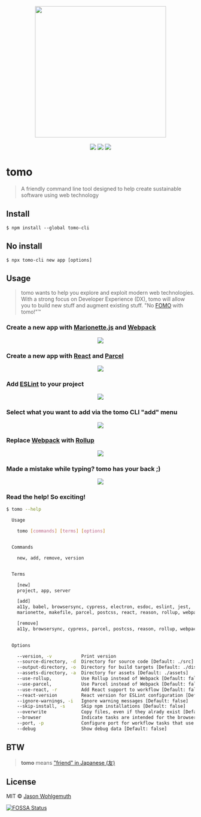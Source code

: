 <div align="center">
    <img id="logo" src="https://raw.githubusercontent.com/jhwohlgemuth/tomo-cli/master/resources/tomo-logo.png" width="350px"/>
</div>
<br />
<div align="center">
    <a href="https://travis-ci.org/jhwohlgemuth/tomo-cli"><img src="https://img.shields.io/travis/jhwohlgemuth/tomo-cli.svg?logo=travis&style=for-the-badge" /></a>
    <a href="https://codecov.io/gh/jhwohlgemuth/tomo-cli"><img src="https://img.shields.io/codecov/c/github/jhwohlgemuth/tomo-cli.svg?logo=codecov&style=for-the-badge" /></a>
<a href="https://app.fossa.io/projects/git%2Bgithub.com%2Fjhwohlgemuth%2Ftomo-cli?ref=badge_shield" alt="FOSSA Status"><img src="https://app.fossa.io/api/projects/git%2Bgithub.com%2Fjhwohlgemuth%2Ftomo-cli.svg?type=shield"/></a>
</div>

# tomo

> A friendly command line tool designed to help create sustainable software using web technology

## Install

```
$ npm install --global tomo-cli
```

## No install

```
$ npx tomo-cli new app [options]
```

## Usage

> tomo wants to help you explore and exploit modern web technologies. With a strong focus on Developer Experience (DX), tomo will allow you to build new stuff and augment existing stuff. "No [FOMO](https://en.wikipedia.org/wiki/Fear_of_missing_out) with tomo!"™

### Create a new app with [Marionette.js](https://marionettejs.com/) and [Webpack](https://webpack.js.org/)

<div align="center">
    <img class="gif" src="https://raw.githubusercontent.com/jhwohlgemuth/tomo-cli/master/resources/tomo-new-app.gif"/>
</div>

### Create a new app with [React](https://reactjs.org/) and [Parcel](https://parceljs.org/)

<div align="center">
    <img class="gif" src="https://raw.githubusercontent.com/jhwohlgemuth/tomo-cli/master/resources/tomo-new-app--use-react--use-parcel.gif"/>
</div>

### Add [ESLint](https://eslint.org/) to your project

<div align="center">
    <img class="gif" src="https://raw.githubusercontent.com/jhwohlgemuth/tomo-cli/master/resources/tomo-add-eslint.gif"/>
</div>

### Select what you want to add via the tomo CLI "add" menu

<div align="center">
    <img class="gif" src="https://raw.githubusercontent.com/jhwohlgemuth/tomo-cli/master/resources/tomo-add.gif"/>
</div>

### Replace [Webpack](https://webpack.js.org/) with [Rollup](https://rollupjs.org/guide/en/)

<div align="center">
    <img class="gif" src="https://raw.githubusercontent.com/jhwohlgemuth/tomo-cli/master/resources/tomo-replace-webpack-with-rollup.gif"/>
</div>

### Made a mistake while typing? tomo has your back ;)

<div align="center">
    <img class="gif" src="https://raw.githubusercontent.com/jhwohlgemuth/tomo-cli/master/resources/tomo-oops.gif"/>
</div>


### Read the help! So exciting!

```bash
$ tomo --help

  Usage

    tomo [commands] [terms] [options]


  Commands

    new, add, remove, version


  Terms

    [new]
    project, app, server

    [add]
    a11y, babel, browsersync, cypress, electron, esdoc, eslint, jest,
    marionette, makefile, parcel, postcss, react, reason, rollup, webpack

    [remove]
    a11y, browsersync, cypress, parcel, postcss, reason, rollup, webpack
   

  Options

    --version, -v           Print version
    --source-directory, -d  Directory for source code [Default: ./src]
    --output-directory, -o  Directory for build targets [Default: ./dist]
    --assets-directory, -a  Directory for assets [Default: ./assets]
    --use-rollup,           Use Rollup instead of Webpack [Default: false]
    --use-parcel,           Use Parcel instead of Webpack [Default: false]
    --use-react, -r         Add React support to workflow [Default: false]
    --react-version         React version for ESLint configuration [Default: '16.8']
    --ignore-warnings, -i   Ignore warning messages [Default: false]
    --skip-install, -s      Skip npm installations [Default: false]
    --overwrite             Copy files, even if they alrady exist [Default: false]
    --browser               Indicate tasks are intended for the browser [Default: false]
    --port, -p              Configure port for workflow tasks that use it [Default: 4669]
    --debug                 Show debug data [Default: false]

```

## BTW
> **tomo** means ["friend" in Japanese (友)](https://translate.google.com/#view=home&op=translate&sl=ja&tl=en&text=%E5%8F%8B)

## License

MIT © [Jason Wohlgemuth](https://twitter.com/jhwohlgemuth)


[![FOSSA Status](https://app.fossa.io/api/projects/git%2Bgithub.com%2Fjhwohlgemuth%2Ftomo-cli.svg?type=large)](https://app.fossa.io/projects/git%2Bgithub.com%2Fjhwohlgemuth%2Ftomo-cli?ref=badge_large)
